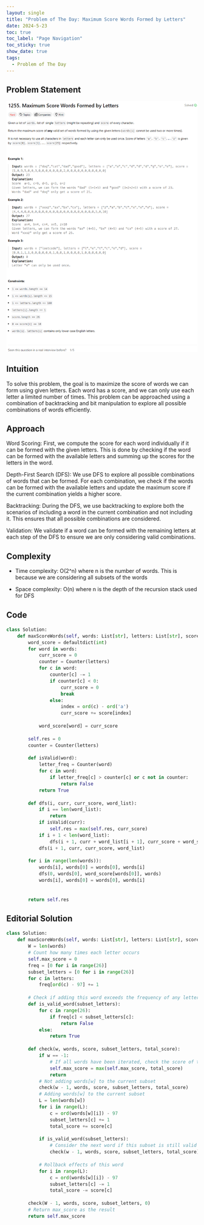 ```yaml
---
layout: single
title: "Problem of The Day: Maximum Score Words Formed by Letters"
date: 2024-5-23
toc: true
toc_label: "Page Navigation"
toc_sticky: true
show_date: true
tags:
  - Problem of The Day
---
```


## Problem Statement

![1255](/assets/images/2024-05-23_21-05-58-1255.png)

## Intuition

To solve this problem, the goal is to maximize the score of words we can form using given letters. Each word has a score, and we can only use each letter a limited number of times. This problem can be approached using a combination of backtracking and bit manipulation to explore all possible combinations of words efficiently.

## Approach

Word Scoring: First, we compute the score for each word individually if it can be formed with the given letters. This is done by checking if the word can be formed with the available letters and summing up the scores for the letters in the word.

Depth-First Search (DFS): We use DFS to explore all possible combinations of words that can be formed. For each combination, we check if the words can be formed with the available letters and update the maximum score if the current combination yields a higher score.

Backtracking: During the DFS, we use backtracking to explore both the scenarios of including a word in the current combination and not including it. This ensures that all possible combinations are considered.

Validation: We validate if a word can be formed with the remaining letters at each step of the DFS to ensure we are only considering valid combinations.

## Complexity

- Time complexity:
  O(2^n) where n is the number of words. This is because we are considering all subsets of the words

- Space complexity:
  O(n) where n is the depth of the recursion stack used for DFS

## Code

```python
class Solution:
    def maxScoreWords(self, words: List[str], letters: List[str], score: List[int]) -> int:
        word_score = defaultdict(int)
        for word in words:
            curr_score = 0
            counter = Counter(letters)
            for c in word:
                counter[c] -= 1
                if counter[c] < 0:
                    curr_score = 0
                    break
                else:
                    index = ord(c) - ord('a')
                    curr_score += score[index]

            word_score[word] = curr_score

        self.res = 0
        counter = Counter(letters)

        def isValid(word):
            letter_freq = Counter(word)
            for c in word:
                if letter_freq[c] > counter[c] or c not in counter:
                    return False
            return True

        def dfs(i, curr, curr_score, word_list):
            if i == len(word_list):
                return
            if isValid(curr):
                self.res = max(self.res, curr_score)
            if i + 1 < len(word_list):
                dfs(i + 1, curr + word_list[i + 1], curr_score + word_score[word_list[i + 1]], word_list)
            dfs(i + 1, curr, curr_score, word_list)

        for i in range(len(words)):
            words[i], words[0] = words[0], words[i]
            dfs(0, words[0], word_score[words[0]], words)
            words[i], words[0] = words[0], words[i]


        return self.res


```

## Editorial Solution

```python
class Solution:
    def maxScoreWords(self, words: List[str], letters: List[str], score: List[int]) -> int:
        W = len(words)
        # Count how many times each letter occurs
        self.max_score = 0
        freq = [0 for i in range(26)]
        subset_letters = [0 for i in range(26)]
        for c in letters:
            freq[ord(c) - 97] += 1

        # Check if adding this word exceeds the frequency of any letter
        def is_valid_word(subset_letters):
            for c in range(26):
                if freq[c] < subset_letters[c]:
                    return False
            else:
                return True

        def check(w, words, score, subset_letters, total_score):
            if w == -1:
                # If all words have been iterated, check the score of this subset
                self.max_score = max(self.max_score, total_score)
                return
            # Not adding words[w] to the current subset
            check(w - 1, words, score, subset_letters, total_score)
            # Adding words[w] to the current subset
            L = len(words[w])
            for i in range(L):
                c = ord(words[w][i]) - 97
                subset_letters[c] += 1
                total_score += score[c]

            if is_valid_word(subset_letters):
                # Consider the next word if this subset is still valid
                check(w - 1, words, score, subset_letters, total_score)

            # Rollback effects of this word
            for i in range(L):
                c = ord(words[w][i]) - 97
                subset_letters[c] -= 1
                total_score -= score[c]

        check(W - 1, words, score, subset_letters, 0)
        # Return max_score as the result
        return self.max_score
```

